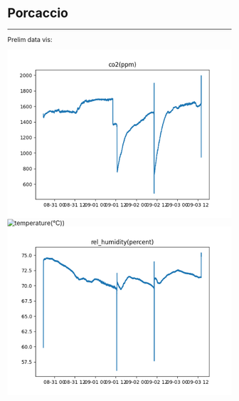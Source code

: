 # Porcaccio
-----
Prelim data vis:

![co2(ppm)](./images/co2(ppm).png "co2(ppm)")
![temperature(°C))](./images/temperature(°C).png "temperature(°C)")
![rel_humidity(percent))](./images/rel_humidity(percent).png "rel_humidity(percent)")
